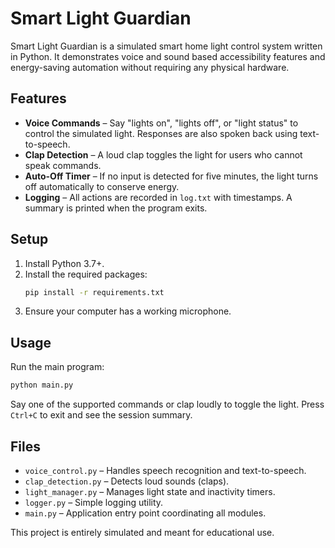 # Smart Light Guardian

Smart Light Guardian is a simulated smart home light control system written in Python. It demonstrates voice and sound based accessibility features and energy-saving automation without requiring any physical hardware.

## Features

- **Voice Commands** – Say "lights on", "lights off", or "light status" to control the simulated light. Responses are also spoken back using text-to-speech.
- **Clap Detection** – A loud clap toggles the light for users who cannot speak commands.
- **Auto-Off Timer** – If no input is detected for five minutes, the light turns off automatically to conserve energy.
- **Logging** – All actions are recorded in `log.txt` with timestamps. A summary is printed when the program exits.

## Setup

1. Install Python 3.7+.
2. Install the required packages:
   ```bash
   pip install -r requirements.txt
   ```
3. Ensure your computer has a working microphone.

## Usage

Run the main program:
```bash
python main.py
```
Say one of the supported commands or clap loudly to toggle the light. Press `Ctrl+C` to exit and see the session summary.

## Files

- `voice_control.py` – Handles speech recognition and text-to-speech.
- `clap_detection.py` – Detects loud sounds (claps).
- `light_manager.py` – Manages light state and inactivity timers.
- `logger.py` – Simple logging utility.
- `main.py` – Application entry point coordinating all modules.

This project is entirely simulated and meant for educational use.

